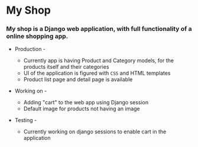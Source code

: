 # My Shop


### My shop is a Django web application, with full functionality of a online shopping app.


* Production -
	* Currently app is having Product and Category models, for the products itself and their categories
	* UI of the application is figured with `CSS` and HTML templates
	* Product list page and detail page is available


* Working on - 
	* Adding "cart" to the web app using Django session
	* Default image for products not having an image


* Testing -
	* Currently working on django sessions to enable cart in the application
